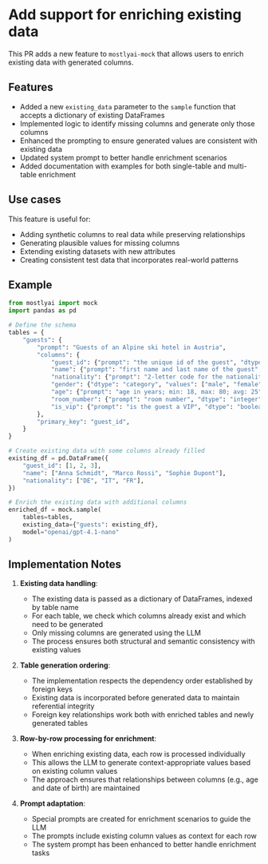 # Add support for enriching existing data

This PR adds a new feature to `mostlyai-mock` that allows users to enrich existing data with generated columns.

## Features

- Added a new `existing_data` parameter to the `sample` function that accepts a dictionary of existing DataFrames
- Implemented logic to identify missing columns and generate only those columns
- Enhanced the prompting to ensure generated values are consistent with existing data
- Updated system prompt to better handle enrichment scenarios
- Added documentation with examples for both single-table and multi-table enrichment

## Use cases

This feature is useful for:
- Adding synthetic columns to real data while preserving relationships
- Generating plausible values for missing columns
- Extending existing datasets with new attributes
- Creating consistent test data that incorporates real-world patterns

## Example

```python
from mostlyai import mock
import pandas as pd

# Define the schema
tables = {
    "guests": {
        "prompt": "Guests of an Alpine ski hotel in Austria",
        "columns": {
            "guest_id": {"prompt": "the unique id of the guest", "dtype": "integer"},
            "name": {"prompt": "first name and last name of the guest", "dtype": "string"},
            "nationality": {"prompt": "2-letter code for the nationality", "dtype": "string"},
            "gender": {"dtype": "category", "values": ["male", "female"]},
            "age": {"prompt": "age in years; min: 18, max: 80; avg: 25", "dtype": "integer"},
            "room_number": {"prompt": "room number", "dtype": "integer"},
            "is_vip": {"prompt": "is the guest a VIP", "dtype": "boolean"},
        },
        "primary_key": "guest_id",
    }
}

# Create existing data with some columns already filled
existing_df = pd.DataFrame({
    "guest_id": [1, 2, 3],
    "name": ["Anna Schmidt", "Marco Rossi", "Sophie Dupont"],
    "nationality": ["DE", "IT", "FR"],
})

# Enrich the existing data with additional columns
enriched_df = mock.sample(
    tables=tables, 
    existing_data={"guests": existing_df},
    model="openai/gpt-4.1-nano"
)
```

## Implementation Notes

1. **Existing data handling**:
   - The existing data is passed as a dictionary of DataFrames, indexed by table name
   - For each table, we check which columns already exist and which need to be generated
   - Only missing columns are generated using the LLM
   - The process ensures both structural and semantic consistency with existing values

2. **Table generation ordering**:
   - The implementation respects the dependency order established by foreign keys
   - Existing data is incorporated before generated data to maintain referential integrity
   - Foreign key relationships work both with enriched tables and newly generated tables

3. **Row-by-row processing for enrichment**:
   - When enriching existing data, each row is processed individually 
   - This allows the LLM to generate context-appropriate values based on existing column values
   - The approach ensures that relationships between columns (e.g., age and date of birth) are maintained

4. **Prompt adaptation**:
   - Special prompts are created for enrichment scenarios to guide the LLM
   - The prompts include existing column values as context for each row
   - The system prompt has been enhanced to better handle enrichment tasks 